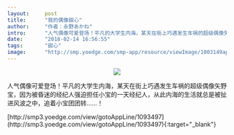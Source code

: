 ```yaml
---
layout:     post
title:      "我的偶像甜心"
author:     "作者：永野あかね"
intro:      "人气偶像可爱登场！平凡的大学生内海，某天在街上巧遇发生车祸的超级偶像矢野宝，因为被昏迷的经纪人强迫担任小宝的一天经纪人，从此内海的生活就总是被扯进风波之中，追着小宝团团转……！"
date:       "2018-02-14 16:56:55"
tags:       "甜心"
image:      "http://smp.yoedge.com/smp-app/resource/viewImage/1003149appline.png"
---
```

<div style="text-align: center">
<p><img src="http://smp.yoedge.com/smp-app/resource/viewImage/1003149appline.png"/></p>
</div>
<p class="post-meta">
<span>人气偶像可爱登场！平凡的大学生内海，某天在街上巧遇发生车祸的超级偶像矢野宝，因为被昏迷的经纪人强迫担任小宝的一天经纪人，从此内海的生活就总是被扯进风波之中，追着小宝团团转……！</span>
</p>
[http://smp3.yoedge.com/view/gotoAppLine/1093497](http://smp3.yoedge.com/view/gotoAppLine/1093497){:target="_blank"}


